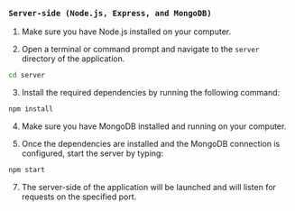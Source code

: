 ### `Server-side (Node.js, Express, and MongoDB)`

1. Make sure you have Node.js installed on your computer.

2. Open a terminal or command prompt and navigate to the `server` directory of the application.

```bash
cd server
```

3. Install the required dependencies by running the following command:

```bash
npm install
```

4. Make sure you have MongoDB installed and running on your computer.

5. Once the dependencies are installed and the MongoDB connection is configured, start the server by typing:

```bash
npm start
```

7. The server-side of the application will be launched and will listen for requests on the specified port.

